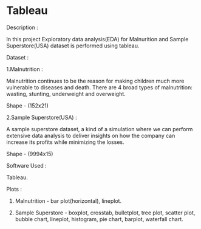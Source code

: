 # Tableau



Description :

In this project Exploratory data analysis(EDA) for Malnurition and Sample Superstore(USA) dataset is performed using tableau.

Dataset :

1.Malnutrition :


Malnutrition continues to be the reason for making children much more vulnerable to diseases and death.
There are 4 broad types of malnutrition: wasting, stunting, underweight and overweight.

Shape - (152x21)


2.Sample Superstore(USA) :

A sample superstore dataset, a kind of a simulation where we can perform extensive data analysis to deliver insights on how the company can increase its profits while minimizing the losses.

Shape - (9994x15)


Software Used :

Tableau.


Plots :


1. Malnutrition - bar plot(horizontal), lineplot.


2. Sample Superstore - boxplot, crosstab, bulletplot, tree plot, scatter plot, bubble chart, lineplot, histogram, pie chart, barplot, waterfall chart.
